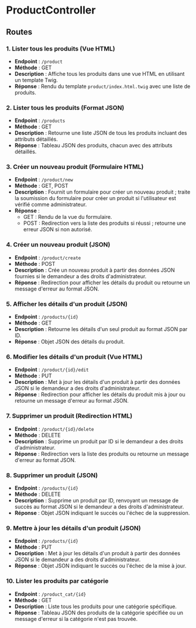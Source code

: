 # ProductController

## Routes

### 1. Lister tous les produits (Vue HTML)
- **Endpoint** : `/product`
- **Méthode** : GET
- **Description** : Affiche tous les produits dans une vue HTML en utilisant un template Twig.
- **Réponse** : Rendu du template `product/index.html.twig` avec une liste de produits.

### 2. Lister tous les produits (Format JSON)
- **Endpoint** : `/products`
- **Méthode** : GET
- **Description** : Retourne une liste JSON de tous les produits incluant des attributs détaillés.
- **Réponse** : Tableau JSON des produits, chacun avec des attributs détaillés.

### 3. Créer un nouveau produit (Formulaire HTML)
- **Endpoint** : `/product/new`
- **Méthode** : GET, POST
- **Description** : Fournit un formulaire pour créer un nouveau produit ; traite la soumission du formulaire pour créer un produit si l'utilisateur est vérifié comme administrateur.
- **Réponse** :
  - GET : Rendu de la vue du formulaire.
  - POST : Redirection vers la liste des produits si réussi ; retourne une erreur JSON si non autorisé.

### 4. Créer un nouveau produit (JSON)
- **Endpoint** : `/product/create`
- **Méthode** : POST
- **Description** : Crée un nouveau produit à partir des données JSON fournies si le demandeur a des droits d'administrateur.
- **Réponse** : Redirection pour afficher les détails du produit ou retourne un message d'erreur au format JSON.

### 5. Afficher les détails d'un produit (JSON)
- **Endpoint** : `/products/{id}`
- **Méthode** : GET
- **Description** : Retourne les détails d'un seul produit au format JSON par ID.
- **Réponse** : Objet JSON des détails du produit.

### 6. Modifier les détails d'un produit (Vue HTML)
- **Endpoint** : `/product/{id}/edit`
- **Méthode** : PUT
- **Description** : Met à jour les détails d'un produit à partir des données JSON si le demandeur a des droits d'administrateur.
- **Réponse** : Redirection pour afficher les détails du produit mis à jour ou retourne un message d'erreur au format JSON.

### 7. Supprimer un produit (Redirection HTML)
- **Endpoint** : `/product/{id}/delete`
- **Méthode** : DELETE
- **Description** : Supprime un produit par ID si le demandeur a des droits d'administrateur.
- **Réponse** : Redirection vers la liste des produits ou retourne un message d'erreur au format JSON.

### 8. Supprimer un produit (JSON)
- **Endpoint** : `/products/{id}`
- **Méthode** : DELETE
- **Description** : Supprime un produit par ID, renvoyant un message de succès au format JSON si le demandeur a des droits d'administrateur.
- **Réponse** : Objet JSON indiquant le succès ou l'échec de la suppression.

### 9. Mettre à jour les détails d'un produit (JSON)
- **Endpoint** : `/products/{id}`
- **Méthode** : PUT
- **Description** : Met à jour les détails d'un produit à partir des données JSON si le demandeur a des droits d'administrateur.
- **Réponse** : Objet JSON indiquant le succès ou l'échec de la mise à jour.

### 10. Lister les produits par catégorie
- **Endpoint** : `/product_cat/{id}`
- **Méthode** : GET
- **Description** : Liste tous les produits pour une catégorie spécifique.
- **Réponse** : Tableau JSON des produits de la catégorie spécifiée ou un message d'erreur si la catégorie n'est pas trouvée.

